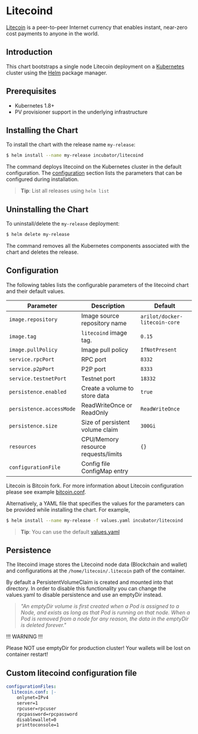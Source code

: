 # Litecoind

[Litecoin](https://litecoin.org/) is a peer-to-peer Internet currency that enables instant, near-zero cost payments to anyone in the world.

## Introduction

This chart bootstraps a single node Litecoin deployment on a [Kubernetes](http://kubernetes.io) cluster using the [Helm](https://helm.sh) package manager.

## Prerequisites

- Kubernetes 1.8+
- PV provisioner support in the underlying infrastructure

## Installing the Chart

To install the chart with the release name `my-release`:

```bash
$ helm install --name my-release incubator/litecoind
```

The command deploys litecoind on the Kubernetes cluster in the default configuration.
The [configuration](#configuration) section lists the parameters that can be configured during installation.

> **Tip**: List all releases using `helm list`

## Uninstalling the Chart

To uninstall/delete the `my-release` deployment:

```bash
$ helm delete my-release
```

The command removes all the Kubernetes components associated with the chart and deletes the release.

## Configuration

The following tables lists the configurable parameters of the litecoind chart and their default values.

Parameter                  | Description                         | Default
-----------------------    | ----------------------------------- | ----------------------------------------------------------
`image.repository`         | Image source repository name        | `arilot/docker-litecoin-core`
`image.tag`                 | `litecoind` image tag.              | `0.15`
`image.pullPolicy`          | Image pull policy                   | `IfNotPresent`
`service.rpcPort`          | RPC port                            | `8332`
`service.p2pPort`          | P2P port                            | `8333`
`service.testnetPort`      | Testnet port                        | `18332`
`persistence.enabled`      | Create a volume to store data       | `true`
`persistence.accessMode`   | ReadWriteOnce or ReadOnly           | `ReadWriteOnce`
`persistence.size`         | Size of persistent volume claim     | `300Gi`
`resources`                | CPU/Memory resource requests/limits | `{}`
`configurationFile`        | Config file ConfigMap entry         |


Litecoin is Bitcoin fork. For more information about Litecoin configuration please see example [bitcoin.conf](https://github.com/litecoin-project/litecoin/blob/master/contrib/debian/examples/bitcoin.conf).

Alternatively, a YAML file that specifies the values for the parameters can be provided while installing the chart. For example,

```bash
$ helm install --name my-release -f values.yaml incubator/litecoind
```

> **Tip**: You can use the default [values.yaml](values.yaml)

## Persistence

The litecoind image stores the Litecoind node data (Blockchain and wallet) and configurations at the `/home/litecoin/.litecoin` path of the container.

By default a PersistentVolumeClaim is created and mounted into that directory. In order to disable this functionality
you can change the values.yaml to disable persistence and use an emptyDir instead.

> *"An emptyDir volume is first created when a Pod is assigned to a Node, and exists as long as that Pod is running on that node. When a Pod is removed from a node for any reason, the data in the emptyDir is deleted forever."*

!!! WARNING !!!

Please NOT use emptyDir for production cluster! Your wallets will be lost on container restart!

## Custom litecoind configuration file

```yaml
configurationFiles:
  litecoin.conf: |-
    onlynet=IPv4
    server=1
    rpcuser=rpcuser
    rpcpassword=rpcpassword
    disablewallet=0
    printtoconsole=1
```
